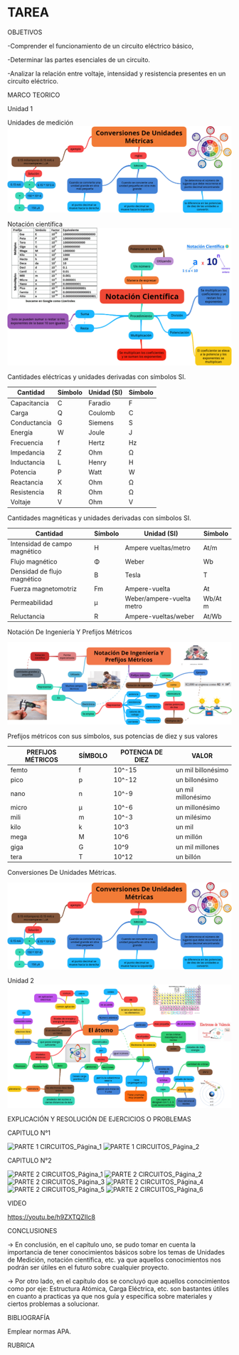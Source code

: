 # TAREA

OBJETIVOS

-Comprender el funcionamiento de un circuito eléctrico básico, 

-Determinar las partes esenciales de un circuito.

-Analizar la relación entre voltaje, intensidad y resistencia presentes en un circuito eléctrico.

MARCO TEORICO

Unidad 1

Unidades de medición
![](https://github.com/ANTHONYCHINITO/TAREA/blob/main/JPG/png%20(1).png)

Notación científica
![](https://github.com/ANTHONYCHINITO/TAREA/blob/main/JPG/png%20(2).png)

Cantidades eléctricas y unidades derivadas con símbolos SI.

|Cantidad|Símbolo|Unidad (SI)|Símbolo |
|--------|--------|----------|--------|
|Capacitancia|C|Faradio	|F|
|Carga|	Q	|Coulomb|C|
|Conductancia|G|Siemens|S|
|Energía|W|Joule|J|
|Frecuencia|f|Hertz|Hz|
|Impedancia|Z|Ohm|Ω|
|Inductancia|L|Henry|H|
|Potencia|P|Watt|W|
|Reactancia|X|Ohm|Ω|
|Resistencia|R|Ohm|Ω|
|Voltaje|V|Ohm|V|

Cantidades magnéticas y unidades derivadas con símbolos SI.

|Cantidad|Símbolo|Unidad (SI)|Símbolo|
|---------|-------|----------|-------|
|Intensidad de campo magnético|	H	|Ampere vueltas/metro|	At/m|
|Flujo magnético|	Φ	|Weber	|Wb|
|Densidad de flujo magnético	|B|	Tesla|	T|
|Fuerza magnetomotriz	|Fm	|Ampere-vuelta|	At|
|Permeabilidad|	µ	|Weber/ampere-vuelta metro|	Wb/At m|
|Reluctancia|	R	|Ampere-vueltas/weber|	At/Wb|

Notación De Ingeniería Y Prefijos Métricos

 ![](https://github.com/ANTHONYCHINITO/TAREA/blob/main/JPG/png%203.png)

Prefijos métricos con sus símbolos, sus potencias de diez y sus valores

|PREFIJOS MÉTRICOS |SÍMBOLO |POTENCIA DE DIEZ |VALOR|
|------------------|---------|----------------|-------|
|femto| f| 10^-15 |un mil billonésimo|
|pico |p|10^-12 |un billonésimo|
|nano |n |10^-9|un mil millonésimo|
|micro|	µ|10^-6 |un millonésimo|
|mili |m |10^-3|un milésimo|
|kilo |k|10^3 |un mil|
|mega |M |10^6|un millón|
|giga |G|10^9 |un mil millones|
|tera |T |10^12|un billón|

Conversiones De Unidades Métricas.

![](https://github.com/ANTHONYCHINITO/TAREA/blob/main/JPG/png%204.png)

Unidad 2
![](https://github.com/ANTHONYCHINITO/TAREA/blob/main/JPG/png%205.png)

EXPLICACIÓN Y RESOLUCIÓN DE EJERCICIOS O PROBLEMAS

CAPITULO N°1

![PARTE 1 CIRCUITOS_Página_1](https://user-images.githubusercontent.com/93899422/141045365-7644d0e6-2167-45fb-9bf4-9f7a2f09ec47.png)
![PARTE 1 CIRCUITOS_Página_2](https://user-images.githubusercontent.com/93899422/141045415-7b57aab6-cd8f-44d8-9fb6-b6ed15144d75.png)

CAPITULO N°2

![PARTE 2 CIRCUITOS_Página_1](https://user-images.githubusercontent.com/93899422/141045459-bb630b1d-d799-475e-bc0a-8037cdd72db3.png)
![PARTE 2 CIRCUITOS_Página_2](https://user-images.githubusercontent.com/93899422/141045463-f8b53ae0-592a-4334-9715-cdcf89ea258f.png)
![PARTE 2 CIRCUITOS_Página_3](https://user-images.githubusercontent.com/93899422/141045465-2f0519bc-8ea3-450c-95b5-84c30ae20018.png)
![PARTE 2 CIRCUITOS_Página_4](https://user-images.githubusercontent.com/93899422/141045466-31135922-bd61-4378-904b-554662245749.png)
![PARTE 2 CIRCUITOS_Página_5](https://user-images.githubusercontent.com/93899422/141045467-aacaef61-9fe4-47d3-b90b-62f6e0c37f65.png)
![PARTE 2 CIRCUITOS_Página_6](https://user-images.githubusercontent.com/93899422/141045468-f0eb0230-d9f4-4ba7-9703-6b2ad1fabcd3.png)

VIDEO

https://youtu.be/h9ZXTQZIIc8


CONCLUSIONES

-> En conclusión, en el capítulo uno, se pudo tomar en cuenta la importancia de tener conocimientos básicos sobre los temas de Unidades de Medición, notación científica, etc.      ya que aquellos conocimientos nos podrán ser útiles en el futuro sobre cualquier proyecto.

-> Por otro lado, en el capítulo dos se concluyó que aquellos conocimientos como por eje: Estructura Atómica, Carga Eléctrica, etc. son bastantes útiles en cuanto a practicas      ya que nos guía y específica sobre materiales y ciertos problemas a solucionar.



BIBLIOGRAFÍA


Emplear normas APA.


RUBRICA



